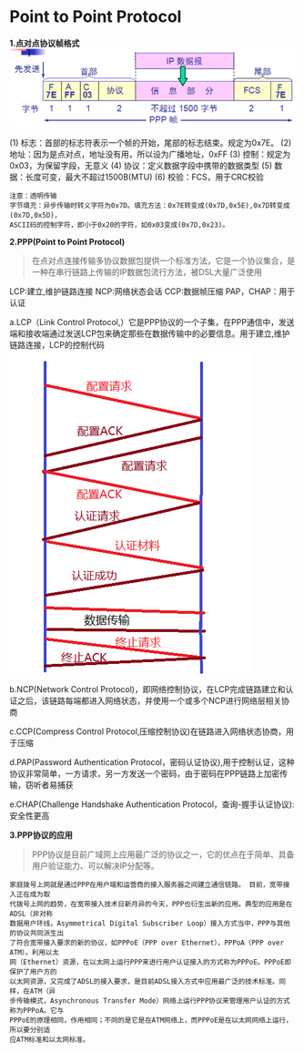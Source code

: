 # Point to Point Protocol


**1.点对点协议帧格式**
![](../images/35.png)

(1) 标志：首部的标志符表示一个帧的开始，尾部的标志结束。规定为0x7E。
(2) 地址：因为是点对点，地址没有用，所以设为广播地址，0xFF
(3) 控制：规定为0x03，为保留字段，无意义
(4) 协议：定义数据字段中携带的数据类型
(5) 数据：长度可变，最大不超过1500B(MTU)
(6) 校验：FCS，用于CRC校验
```
注意：透明传输
字节填充：异步传输时转义字符为0x7D。填充方法：0x7E转变成(0x7D,0x5E),0x7D转变成(0x7D,0x5D)，
ASCII码的控制字符，即小于0x20的字符，如0x03变成(0x7D,0x23)。
```
**2.PPP(Point to Point Protocol)**

>在点对点连接传输多协议数据包提供一个标准方法，它是一个协议集合，是一种在串行链路上传输的IP数据包流行方法，被DSL大量广泛使用

LCP:建立,维护链路连接
NCP:网络状态会话
CCP:数据帧压缩
PAP，CHAP：用于认证

a.LCP（Link Control Protocol,）它是PPP协议的一个子集，在PPP通信中，发送端和接收端通过发送LCP包来确定那些在数据传输中的必要信息。用于建立,维护链路连接，LCP的控制代码
![](../images/36.png)

b.NCP(Network Control Protocol)，即网络控制协议，在LCP完成链路建立和认证之后，该链路每端都进入网络状态，并使用一个或多个NCP进行网络层相关协商

c.CCP(Compress Control Protocol,压缩控制协议)在链路进入网络状态协商，用于压缩

d.PAP(Password Authentication Protocol，密码认证协议),用于控制认证，这种协议非常简单，一方请求，另一方发送一个密码，由于密码在PPP链路上加密传输，窃听者易捕获

e.CHAP(Challenge Handshake Authentication Protocol，查询-握手认证协议):安全性更高

**3.PPP协议的应用**

>PPP协议是目前广域网上应用最广泛的协议之一，它的优点在于简单、具备用户验证能力、可以解决IP分配等。

```
家庭拨号上网就是通过PPP在用户端和运营商的接入服务器之间建立通信链路。 目前，宽带接入正在成为取
代拨号上网的趋势，在宽带接入技术日新月异的今天，PPP也衍生出新的应用。典型的应用是在ADSL（非对称
数据用户环线，Asymmetrical Digital Subscriber Loop）接入方式当中，PPP与其他的协议共同派生出
了符合宽带接入要求的新的协议，如PPPoE（PPP over Ethernet），PPPoA（PPP over ATM）。利用以太
网（Ethernet）资源，在以太网上运行PPP来进行用户认证接入的方式称为PPPoE。PPPoE即保护了用户方的
以太网资源，又完成了ADSL的接入要求，是目前ADSL接入方式中应用最广泛的技术标准。同样，在ATM（异
步传输模式，Asynchronous Transfer Mode）网络上运行PPP协议来管理用户认证的方式称为PPPoA。它与
PPPoE的原理相同，作用相同；不同的是它是在ATM网络上，而PPPoE是在以太网网络上运行，所以要分别适
应ATM标准和以太网标准。
```
